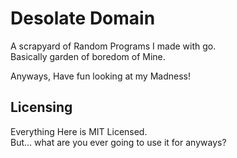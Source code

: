 # Desolate Domain  
A scrapyard of Random Programs I made with go.  
Basically garden of boredom of Mine. 

Anyways, Have fun looking at my Madness!

## Licensing
Everything Here is MIT Licensed.  
But... what are you ever going to use it for anyways?  